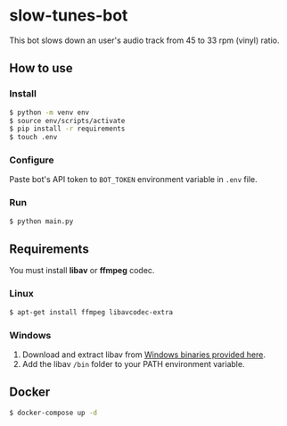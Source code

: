 # slow-tunes-bot

This bot slows down an user's audio track from 45 to 33 rpm (vinyl) ratio.

## How to use

### Install

```bash
$ python -m venv env
$ source env/scripts/activate
$ pip install -r requirements
$ touch .env
```

### Configure

Paste bot's API token to `BOT_TOKEN` environment variable in `.env` file.

### Run

```bash
$ python main.py
```

## Requirements

You must install **libav** or **ffmpeg** codec.

### Linux

```bash
$ apt-get install ffmpeg libavcodec-extra
```

### Windows

1. Download and extract libav from [Windows binaries provided here](http://builds.libav.org/windows/).
2. Add the libav `/bin` folder to your PATH environment variable.

## Docker

```bash
$ docker-compose up -d
```
